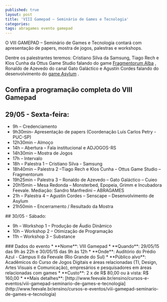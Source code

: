```yaml
---
published: true
layout: post
title: 'VIII Gamepad – Seminário de Games e Tecnologia'
categories: 
tags: abragames evento gamepad
---
```

O VIII GAMEPAD – Seminário de Games e Tecnologia contará com apresentação de papers, mostra de jogos, palestras e workshops.

Dentre os palestrantes teremos: Cristiano Silva da Samsung, Tiago Rech e Klos Cunha da Ottus Game Studio falando do game <a href="{{ site.baseurl }}/2015/03/25/teaser-de-fragmentorum-alba/">Fragmentorum Alba</a>
, Ronaldo de Azevedo do canal Gato Galáctico e Agustín Cordes falando do desenvolvimento do <a href="http://www.senscape.net/asylum/" target="_blank">game Asylum</a>
.
## Confira a programação completa do VIII Gamepad
## 29/05 - Sexta-feira:
<ul>
	<li>9h – Credenciamento</li>
	<li>9h30min– Apresentação de papers (Coordenação Luís Carlos Petry - PUC-SP)</li>
	<li>12h30min – Almoço</li>
	<li>14h – Abertura – Fala institucional e ADJOGOS-RS</li>
	<li>14h30min – Mostra de Jogos</li>
	<li>17h – Intervalo</li>
	<li>18h – Palestra 1 – Cristiano Silva - Samsung</li>
	<li>18h40min – Palestra 2 –Tiago Rech e Klos Cunha – Ottus Game Studio – Fragmentorum</li>
	<li>19h25min – Palestra 3 – Ronaldo de Azevedo – Gato Galáctico – Cuieo</li>
	<li>20h15min – Mesa Redonda – Monsterbed, Epopeia, Grimm e Incubadora Feevale. Mediação: Sandro Manfredini – ABRAGAMES</li>
	<li>21h – Palestra 4 – Agustín Cordes – Senscape – Desenvolvimento de Asylum</li>
	<li>21h50min – Encerramento / Resultado da Mostra</li>
</ul>
## 30/05 - Sábado:
<ul>
	<li>9h – Workshop 1 – Produção de Áudio Dinâmico</li>
	<li>10h – Workshop 2 – Otimização de Programação</li>
	<li>11h – Workshop 3 – Substance</li>
</ul>
### Dados do evento
* **Nome**: VIII Gamepad
* **Quando**: 29/05/15 das 9h às 22h e 30/05/15 das 9h às 12h
* **Onde**: Auditório do Prédio Azul - Câmpus II da Feevale (Rio Grande do Sul)
* **Público alvo**: Acadêmicos do Curso de Jogos Digitais e áreas relacionadas (TI, Design, Artes Visuais e Comunicação), empresários e pesquisadores em áreas relacionadas com games
* **Custo**: 2 x de R$ 80,00 ou à vista: R$ 160,00
* **Mais detalhes**: [http://www.feevale.br/ensino/cursos-e-eventos/viii-gamepad-seminario-de-games-e-tecnologia](http://www.feevale.br/ensino/cursos-e-eventos/viii-gamepad-seminario-de-games-e-tecnologia)